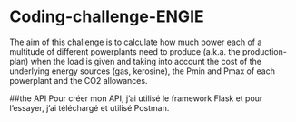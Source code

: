 # Coding-challenge-ENGIE
The aim of this challenge is to calculate how much power each of a multitude of different powerplants need to produce (a.k.a. the production-plan) when the load is given and taking into account the cost of the underlying energy sources (gas, kerosine), the Pmin and Pmax of each powerplant and the CO2 allowances.

##the API
Pour créer mon API, j’ai utilisé le framework Flask et pour l’essayer, j’ai téléchargé et utilisé Postman.<p>
